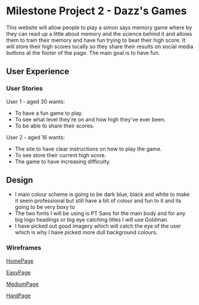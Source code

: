 # Milestone Project 2 - Dazz's Games
This website will allow people to play a simon says memory game where by they can read up a little about memory and the science behind it and allows them to train their memory and
have fun trying to beat their high score. It will store their high scores locally so they share their results on social media buttons at the footer of the page. The main goal is to
 have fun.

## User Experience
### User Stories
User 1 - aged 30 wants:
* To have a fun game to play.
* To see what level they're on and how high they've ever been.
* To be able to share their scores.

User 2 - aged 16 wants:
* The site to have clear instructions on how to play the game. 
* To see store their current high score.
* The game to have increasing difficulty.

## Design
* I main colour scheme is going to be dark blue, black and white to make it seem professional but still have a bit of colour and fun to it and its going to be very boxy to 
* The two fonts I will be using is PT Sans for the main body and for any big logo headings or big eye catching titles I will use Goldman.
* I have picked out good imagery which will catch the eye of the user which is why I have picked more dull background colours.

### Wireframes
[HomePage]()

[EasyPage]()

[MediumPage]()

[HardPage]()

